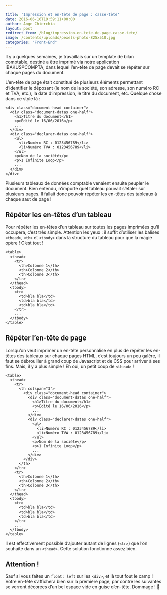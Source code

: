 ```yaml
---

title: 'Impression et en-tête de page : casse-tête'
date: 2016-06-16T19:59:11+00:00
author: Ange Chierchia
layout: post
redirect_from: /blog/impression-en-tete-de-page-casse-tete/
image: /contents/uploads/pexels-photo-825x510.jpg
categories: "Front-End"
---
```

Il y a quelques semaines, je travaillais sur un template de bilan comptable, destiné a être imprimé via notre application IBAKUS®COMPTA, dans lequel l&rsquo;en-tête de page devait se répéter sur chaque pages du document.

L&rsquo;en-tête de page était constitué de plusieurs éléments permettant d&rsquo;identifier le déposant (le nom de la société, son adresse, son numéro RC et TVA, etc.), la date d&rsquo;impression, le titre du document, etc. Quelque chose dans ce style là :<!--more-->

    <div class="document-head container">
      <div class="document-datas one-half">
        <h1>Titre du document</h1>
        <p>Édité le 16/06/2016</p>
        ...
      </div>
      <div class="declarer-datas one-half">
        <ul>
          <li>Numéro RC : 0123456789</li>
          <li>Numéro TVA : 0123456789</li>
        </ul>
        <p>Nom de la société</p>
        <p>1 Infinite Loop</p>
        ...
      </div>
    </div>

Plusieurs tableaux de données comptable venaient ensuite peupler le document. Bien entendu, n&rsquo;importe quel tableau pouvait s&rsquo;étaler sur plusieurs pages. Il fallait donc pouvoir répéter les en-têtes des tableaux à chaque saut de page !

## Répéter les en-têtes d&rsquo;un tableau

Pour répéter les en-têtes d&rsquo;un tableau sur toutes les pages imprimées qu&rsquo;il occupera, c&rsquo;est très simple. Attention les yeux : il suffit d&rsquo;utiliser les balises `<thead>`, `<th>` et `<tbody>` dans la structure du tableau pour que la magie opère ! C&rsquo;est tout !

    <table>
      <thead>
        <tr>
          <th>Colonne 1</th>
          <th>Colonne 2</th>
          <th>Colonne 3</th>
        </tr>
      </thead>
      <tbody>
        <tr>
          <td>bla bla</td>
          <td>bla bla</td>
          <td>bla bla</td>
        </tr>
        ...
      </tbody>
    </table>

## Répéter l&rsquo;en-tête de page

Lorsqu&rsquo;on veut imprimer un en-tête personnalisé en plus de répéter les en-têtes des tableaux sur chaque pages HTML, c&rsquo;est toujours un peu galère, il faut se débrouiller à grand coup de Javascript et de CSS pour arriver à ses fins. Mais, il y a plus simple ! Eh oui, un petit coup de `<thead>` !

    <table>
      <thead>
        <tr>
          <th colspan="3">
            <div class="document-head container">
              <div class="document-datas one-half">
                <h1>Titre du document</h1>
                <p>Édité le 16/06/2016</p>
                ...
              </div>
              <div class="declarer-datas one-half">
                <ul>
                  <li>Numéro RC : 0123456789</li>
                  <li>Numéro TVA : 0123456789</li>
                </ul>
                <p>Nom de la société</p>
                <p>1 Infinite Loop</p>
                ...
              </div>
            </div>
          </th>
        </tr>
        <tr>
          <th>Colonne 1</th>
          <th>Colonne 2</th>
          <th>Colonne 3</th>
        </tr>
      </thead>
      <tbody>
        <tr>
          <td>bla bla</td>
          <td>bla bla</td>
          <td>bla bla</td>
        </tr>
        ...
      </tbody>
    </table>

Il est effectivement possible d&rsquo;ajouter autant de lignes (`<tr>`) que l&rsquo;on souhaite dans un `<thead>`. Cette solution fonctionne assez bien.

## Attention !

Sauf si vous faites un `float: left` sur les `<div>`, et là tout fout le camp ! Votre en-tête s&rsquo;affichera bien sur la première page, par contre les suivantes se verront décorées d&rsquo;un bel espace vide en guise d&rsquo;en-tête. Dommage ! 